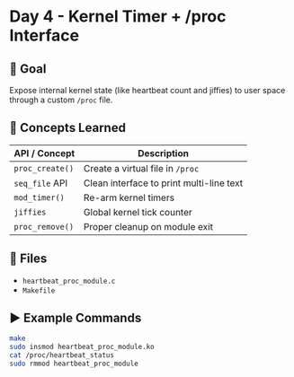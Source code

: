 # Day 4 - Kernel Timer + /proc Interface

## 🧠 Goal

Expose internal kernel state (like heartbeat count and jiffies) to user space through a custom `/proc` file.

## 🔧 Concepts Learned

| API / Concept         | Description                                      |
|------------------------|--------------------------------------------------|
| `proc_create()`        | Create a virtual file in `/proc`                |
| `seq_file` API         | Clean interface to print multi-line text        |
| `mod_timer()`          | Re-arm kernel timers                            |
| `jiffies`              | Global kernel tick counter                      |
| `proc_remove()`        | Proper cleanup on module exit                   |

## 📂 Files

- `heartbeat_proc_module.c`
- `Makefile`

## ▶️ Example Commands

```bash
make
sudo insmod heartbeat_proc_module.ko
cat /proc/heartbeat_status
sudo rmmod heartbeat_proc_module
